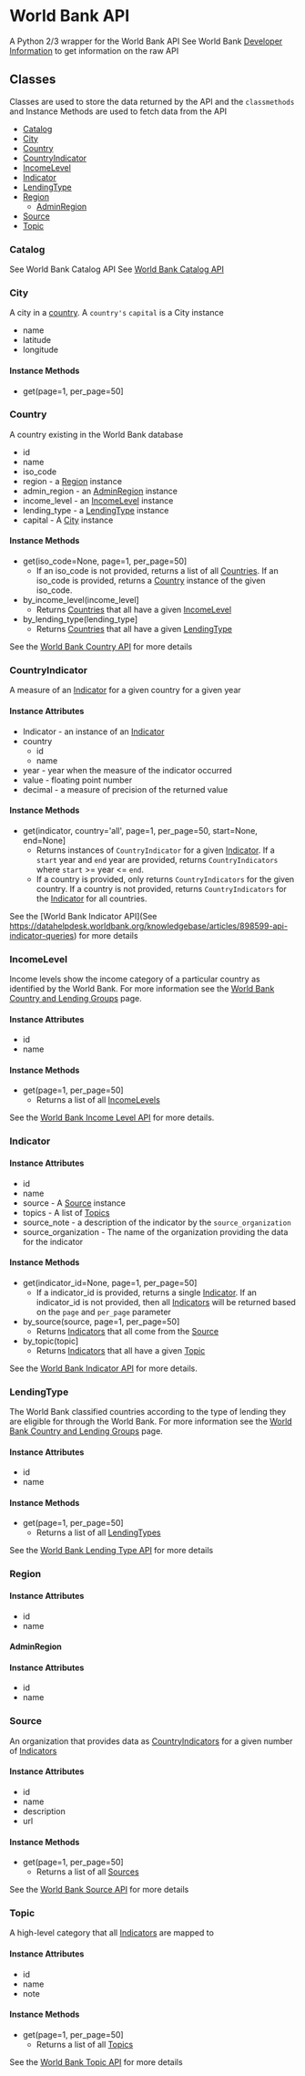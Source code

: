 # World Bank API
A Python 2/3 wrapper for the World Bank API
See World Bank [Developer Information](https://datahelpdesk.worldbank.org/knowledgebase/topics/125589-developer-information) to get information on the raw API

## Classes
Classes are used to store the data returned by the API and the `classmethods` and Instance Methods are used to fetch data from the API

- [Catalog](#catalog)
- [City](#city)
- [Country](#country)
- [CountryIndicator](#countryindicator)
- [IncomeLevel](#incomelevel)
- [Indicator](#indicator)
- [LendingType](#lendingtype)
- [Region](#region)
    - [AdminRegion](#adminregion)
- [Source](#source)
- [Topic](#topic)


### Catalog
See World Bank Catalog API See [World Bank Catalog API](https://datahelpdesk.worldbank.org/knowledgebase/articles/902049-data-catalog-api)

### City
A city in a [country](#country). A `country's` `capital` is a City instance

- name
- latitude
- longitude

#### Instance Methods
- get(page=1, per_page=50]

### Country
A country existing in the World Bank database
- id
- name
- iso_code
- region - a [Region](#region) instance
- admin_region - an [AdminRegion](#adminregion) instance
- income_level - an [IncomeLevel](#incomelevel) instance
- lending_type - a [LendingType](#lendingtype) instance
- capital - A [City](#city) instance

#### Instance Methods
- get(iso_code=None, page=1, per_page=50]
    - If an iso_code is not provided, returns a list of all [Countries](#country).  If an iso_code is provided, returns a [Country](#country) instance of the given iso_code.
- by_income_level(income_level]
    - Returns [Countries](#country) that all have a given [IncomeLevel](#incomelevel)
- by_lending_type(lending_type]
    - Returns [Countries](#country) that all have a given [LendingType](#lendingtype)

See the [World Bank Country API](https://datahelpdesk.worldbank.org/knowledgebase/articles/898590-api-country-queries) for more details

### CountryIndicator
A measure of an [Indicator](#indicator) for a given country for a given year

#### Instance Attributes
- Indicator - an instance of an [Indicator](#indicator)
- country
    - id
    - name
- year - year when the measure of the indicator occurred
- value - floating point number
- decimal - a measure of precision of the returned value

#### Instance Methods
- get(indicator, country='all', page=1, per_page=50, start=None, end=None]
    - Returns instances of `CountryIndicator` for a given [Indicator](#indicator).  If a `start` year and `end` year are provided, returns `CountryIndicators` where `start` >= year <= `end`.
    - If a country is provided, only returns `CountryIndicators` for the given country. If a country is not provided, returns `CountryIndicators` for the [Indicator](#indicator) for all countries.

See the [World Bank Indicator API](See https://datahelpdesk.worldbank.org/knowledgebase/articles/898599-api-indicator-queries) for more details


### IncomeLevel
Income levels show the income category of a particular country as identified by the World Bank.  For more information see the [World Bank Country and Lending Groups](https://datahelpdesk.worldbank.org/knowledgebase/articles/906519-world-bank-country-and-lending-groups) page.

#### Instance Attributes
- id
- name

#### Instance Methods
- get(page=1, per_page=50]
    - Returns a list of all [IncomeLevels](#incomelevel)

See the [World Bank Income Level API](https://datahelpdesk.worldbank.org/knowledgebase/articles/898596-api-income-level-queries) for more details.

### Indicator

#### Instance Attributes
- id
- name
- source - A [Source](#source) instance
- topics - A list of [Topics](#topic)
- source_note - a description of the indicator by the `source_organization`
- source_organization - The name of the organization providing the data for the indicator

#### Instance Methods
- get(indicator_id=None, page=1, per_page=50]
    - If a indicator_id is provided, returns a single [Indicator](#indicator).  If an indicator_id is not provided, then all [Indicators](#indicator) will be returned based on the `page` and `per_page` parameter
- by_source(source, page=1, per_page=50]
    - Returns [Indicators](#indicator) that all come from the [Source](#source)
- by_topic(topic]
    - Returns [Indicators](#indicator) that all have a given [Topic](#topic)

See the [World Bank Indicator API](https://datahelpdesk.worldbank.org/knowledgebase/articles/898599-api-indicator-queries) for more details.

### LendingType
The World Bank classified countries according to the type of lending they are eligible for through the World Bank.  For more information see the [World Bank Country and Lending Groups](https://datahelpdesk.worldbank.org/knowledgebase/articles/906519-world-bank-country-and-lending-groups) page.

#### Instance Attributes
- id
- name

#### Instance Methods
- get(page=1, per_page=50]
    - Returns a list of all [LendingTypes](#lendingtypes)

See the [World Bank Lending Type API](https://datahelpdesk.worldbank.org/knowledgebase/articles/898608-api-lending-type-queries) for more details

### Region

#### Instance Attributes
- id
- name

#### AdminRegion

#### Instance Attributes
- id
- name

### Source
An organization that provides data as [CountryIndicators](#countryindicator) for a given number of [Indicators](#indicator)

#### Instance Attributes
- id
- name
- description
- url

#### Instance Methods
- get(page=1, per_page=50]
    - Returns a list of all [Sources](#source)

See the [World Bank Source API](https://datahelpdesk.worldbank.org/knowledgebase/articles/898587-api-catalog-source-queries) for more details

### Topic
A high-level category that all [Indicators](#indicator) are mapped to

#### Instance Attributes
- id
- name
- note

#### Instance Methods
- get(page=1, per_page=50]
    - Returns a list of all [Topics](#topic)

See the [World Bank Topic API](https://datahelpdesk.worldbank.org/knowledgebase/articles/898611-api-topic-queries) for more details

